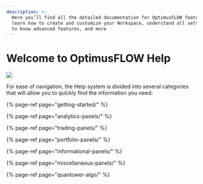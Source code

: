```yaml
---
description: >-
  Here you’ll find all the detailed documentation for OptimusFLOW features,
  learn how to create and customize your Workspace, understand all settings, get
  to know advanced features, and more
---
```


# Welcome to OptimusFLOW Help

![](.gitbook/assets/main-workspace-for-help.png)

For ease of navigation, the Help system is divided into several categories that will allow you to quickly find the information you need:

{% page-ref page="getting-started/" %}

{% page-ref page="analytics-panels/" %}

{% page-ref page="trading-panels/" %}

{% page-ref page="portfolio-panels/" %}

{% page-ref page="informational-panels/" %}

{% page-ref page="miscellaneous-panels/" %}

{% page-ref page="quantower-algo/" %}

